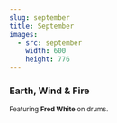 ```yaml
---
slug: september
title: September
images:
  - src: september
    width: 600
    height: 776
---
```

### Earth, Wind & Fire

<div data-player="Gs069dndIYk"></div>

<small>Featuring **Fred White** on drums.</small>
